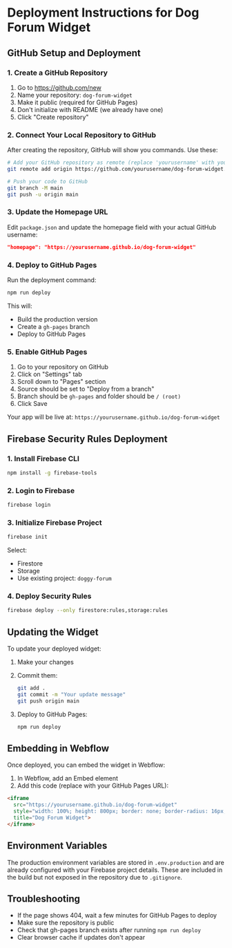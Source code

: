 # Deployment Instructions for Dog Forum Widget

## GitHub Setup and Deployment

### 1. Create a GitHub Repository

1. Go to https://github.com/new
2. Name your repository: `dog-forum-widget`
3. Make it public (required for GitHub Pages)
4. Don't initialize with README (we already have one)
5. Click "Create repository"

### 2. Connect Your Local Repository to GitHub

After creating the repository, GitHub will show you commands. Use these:

```bash
# Add your GitHub repository as remote (replace 'yourusername' with your GitHub username)
git remote add origin https://github.com/yourusername/dog-forum-widget.git

# Push your code to GitHub
git branch -M main
git push -u origin main
```

### 3. Update the Homepage URL

Edit `package.json` and update the homepage field with your actual GitHub username:

```json
"homepage": "https://yourusername.github.io/dog-forum-widget"
```

### 4. Deploy to GitHub Pages

Run the deployment command:

```bash
npm run deploy
```

This will:
- Build the production version
- Create a `gh-pages` branch
- Deploy to GitHub Pages

### 5. Enable GitHub Pages

1. Go to your repository on GitHub
2. Click on "Settings" tab
3. Scroll down to "Pages" section
4. Source should be set to "Deploy from a branch"
5. Branch should be `gh-pages` and folder should be `/ (root)`
6. Click Save

Your app will be live at: `https://yourusername.github.io/dog-forum-widget`

## Firebase Security Rules Deployment

### 1. Install Firebase CLI

```bash
npm install -g firebase-tools
```

### 2. Login to Firebase

```bash
firebase login
```

### 3. Initialize Firebase Project

```bash
firebase init
```

Select:
- Firestore
- Storage
- Use existing project: `doggy-forum`

### 4. Deploy Security Rules

```bash
firebase deploy --only firestore:rules,storage:rules
```

## Updating the Widget

To update your deployed widget:

1. Make your changes
2. Commit them:
   ```bash
   git add .
   git commit -m "Your update message"
   git push origin main
   ```

3. Deploy to GitHub Pages:
   ```bash
   npm run deploy
   ```

## Embedding in Webflow

Once deployed, you can embed the widget in Webflow:

1. In Webflow, add an Embed element
2. Add this code (replace with your GitHub Pages URL):

```html
<iframe 
  src="https://yourusername.github.io/dog-forum-widget"
  style="width: 100%; height: 800px; border: none; border-radius: 16px;"
  title="Dog Forum Widget">
</iframe>
```

## Environment Variables

The production environment variables are stored in `.env.production` and are already configured with your Firebase project details. These are included in the build but not exposed in the repository due to `.gitignore`.

## Troubleshooting

- If the page shows 404, wait a few minutes for GitHub Pages to deploy
- Make sure the repository is public
- Check that gh-pages branch exists after running `npm run deploy`
- Clear browser cache if updates don't appear